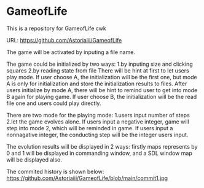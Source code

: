 # GameofLife
This is a repository for GameofLife cwk

URL: https://github.com/Astoriaiii/GameofLife

The game will be activated by inputing a file name.

The game could be initialized by two ways: 1.by inputing size and clicking squares 2.by reading state from file
There will be hint at first to let users play mode. If user choose A, the initialization will be the first one, but mode A is only for initialization and store the initialization results to files. After users initialize by mode A, there will be hint to remind user to get into mode B again for playing game. If user choose B, the initialization will be the read file one and users could play directly.

There are two mode for the playing mode: 1.users input number of steps 2.let the game evolves alone. If users input a negative integer, game will step into mode 2, which will be reminded in game. If users input a nonnagative integer, the conducting step will be the integer users input.

The evolution results will be displayed in 2 ways: firstly maps represents by 0 and 1 will be displayed in commanding window, and a SDL window map will be displayed also.

The commited history is shown below:
https://github.com/Astoriaiii/GameofLife/blob/main/commit1.jpg
